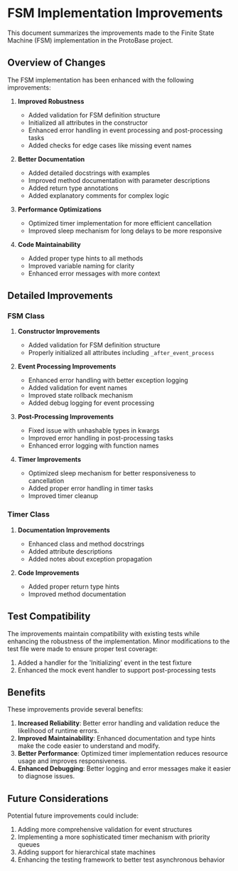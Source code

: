 # FSM Implementation Improvements

This document summarizes the improvements made to the Finite State Machine (FSM) implementation in the ProtoBase
project.

## Overview of Changes

The FSM implementation has been enhanced with the following improvements:

1. **Improved Robustness**
    - Added validation for FSM definition structure
    - Initialized all attributes in the constructor
    - Enhanced error handling in event processing and post-processing tasks
    - Added checks for edge cases like missing event names

2. **Better Documentation**
    - Added detailed docstrings with examples
    - Improved method documentation with parameter descriptions
    - Added return type annotations
    - Added explanatory comments for complex logic

3. **Performance Optimizations**
    - Optimized timer implementation for more efficient cancellation
    - Improved sleep mechanism for long delays to be more responsive

4. **Code Maintainability**
    - Added proper type hints to all methods
    - Improved variable naming for clarity
    - Enhanced error messages with more context

## Detailed Improvements

### FSM Class

1. **Constructor Improvements**
    - Added validation for FSM definition structure
    - Properly initialized all attributes including `_after_event_process`

2. **Event Processing Improvements**
    - Enhanced error handling with better exception logging
    - Added validation for event names
    - Improved state rollback mechanism
    - Added debug logging for event processing

3. **Post-Processing Improvements**
    - Fixed issue with unhashable types in kwargs
    - Improved error handling in post-processing tasks
    - Enhanced error logging with function names

4. **Timer Improvements**
    - Optimized sleep mechanism for better responsiveness to cancellation
    - Added proper error handling in timer tasks
    - Improved timer cleanup

### Timer Class

1. **Documentation Improvements**
    - Enhanced class and method docstrings
    - Added attribute descriptions
    - Added notes about exception propagation

2. **Code Improvements**
    - Added proper return type hints
    - Improved method documentation

## Test Compatibility

The improvements maintain compatibility with existing tests while enhancing the robustness of the implementation. Minor
modifications to the test file were made to ensure proper test coverage:

1. Added a handler for the 'Initializing' event in the test fixture
2. Enhanced the mock event handler to support post-processing tests

## Benefits

These improvements provide several benefits:

1. **Increased Reliability**: Better error handling and validation reduce the likelihood of runtime errors.
2. **Improved Maintainability**: Enhanced documentation and type hints make the code easier to understand and modify.
3. **Better Performance**: Optimized timer implementation reduces resource usage and improves responsiveness.
4. **Enhanced Debugging**: Better logging and error messages make it easier to diagnose issues.

## Future Considerations

Potential future improvements could include:

1. Adding more comprehensive validation for event structures
2. Implementing a more sophisticated timer mechanism with priority queues
3. Adding support for hierarchical state machines
4. Enhancing the testing framework to better test asynchronous behavior